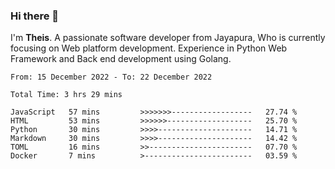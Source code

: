 ### Hi there 👋

I'm <b>Theis</b>. A passionate software developer from Jayapura, Who is currently focusing on Web platform development. Experience in Python Web Framework and Back end development using Golang.

 
 <!--START_SECTION:waka-->

```text
From: 15 December 2022 - To: 22 December 2022

Total Time: 3 hrs 29 mins

JavaScript   57 mins         >>>>>>>------------------   27.74 %
HTML         53 mins         >>>>>>-------------------   25.70 %
Python       30 mins         >>>>---------------------   14.71 %
Markdown     30 mins         >>>>---------------------   14.42 %
TOML         16 mins         >>-----------------------   07.70 %
Docker       7 mins          >------------------------   03.59 %
```

<!--END_SECTION:waka-->
